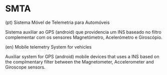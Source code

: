 SMTA
====
(pt)
Sistema Móvel de Telemetria para Automóveis

Sistema auxiliar ao GPS (android) que providencia um INS baseado no filtro complementar com os sensores Magnetómetro, Acelerómetro e Giroscópio.

(en)
Mobile telemetry System for vehicles

Auxiliar system for GPS (android) mobile devices that uses a INS based on the complmentary filter between the Magnetometer, Accelerometer and Giroscope sensors.

